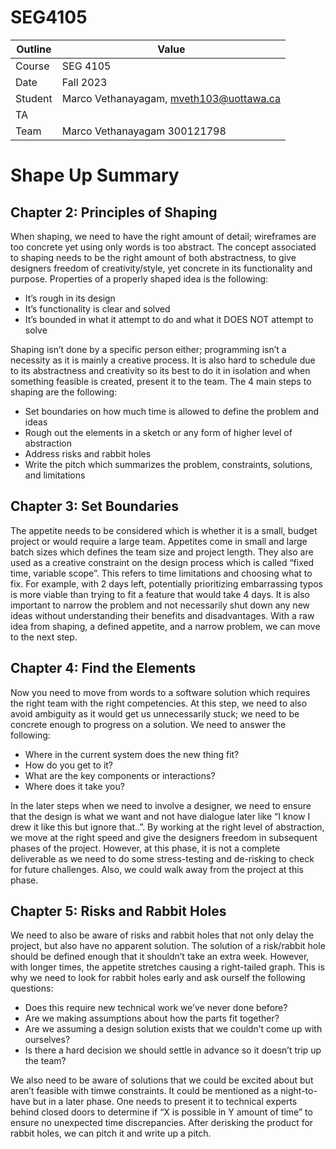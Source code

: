 # SEG4105

| Outline | Value |
| --- | --- |
| Course | SEG 4105 |
| Date | Fall 2023 |
| Student | Marco Vethanayagam, mveth103@uottawa.ca |
| TA | |
| Team | Marco Vethanayagam 300121798 <br>|

# Shape Up Summary

## Chapter 2: Principles of Shaping

When shaping, we need to have the right amount of detail; wireframes are too concrete yet using only words is too abstract. The concept associated to shaping needs to be the right amount of both abstractness, to give designers freedom of creativity/style, yet concrete in its functionality and purpose. Properties of a properly shaped idea is the following:
* It’s rough in its design
* It’s functionality is clear and solved
* It’s bounded in what it attempt to do and what it DOES NOT attempt to solve
	
Shaping isn’t done by a specific person either; programming isn’t a necessity as it is mainly a creative process. It is also hard to schedule due to its abstractness and creativity so its best to do it in isolation and when something feasible is created, present it to the team. The 4 main steps to shaping are the following:

* Set boundaries on how much time is allowed to define the problem and ideas
* Rough out the elements in a sketch or any form of higher level of abstraction
* Address risks and rabbit holes
* Write the pitch which summarizes the problem, constraints, solutions, and limitations

## Chapter 3: Set Boundaries

The appetite needs to be considered which is whether it is a small, budget project or would require a large team. Appetites come in small and large batch sizes which defines the team size and project length. They also are used as a creative constraint on the design process which is called “fixed time, variable scope”. This refers to time limitations and choosing what to fix. For example, with 2 days left, potentially prioritizing embarrassing typos is more viable than trying to fit a feature that would take 4 days. It is also important to narrow the problem and not necessarily shut down any new ideas without understanding their benefits and disadvantages. With a raw idea from shaping, a defined appetite, and a narrow problem, we can move to the next step.

## Chapter 4: Find the Elements

Now you need to move from words to a software solution which requires the right team with the right competencies. At this step, we need to also avoid ambiguity as it would get us unnecessarily stuck; we need to be concrete enough to progress on a solution. We need to answer the following:

* Where in the current system does the new thing fit?
* How do you get to it?
* What are the key components or interactions?
* Where does it take you?

In the later steps when we need to involve a designer, we need to ensure that the design is what we want and not have dialogue later like “I know I drew it like this but ignore that..”. By working at the right level of abstraction, we move at the right speed and give the designers freedom in subsequent phases of the project. However, at this phase, it is not a complete deliverable as we need to do some stress-testing and de-risking to check for future challenges. Also, we could walk away from the project at this phase.

## Chapter 5: Risks and Rabbit Holes

We need to also be aware of risks and rabbit holes that not only delay the project, but also have no apparent solution. The solution of a risk/rabbit hole should be defined enough that it shouldn’t take an extra week. However, with longer times, the appetite stretches causing a right-tailed graph. This is why we need to look for rabbit holes early and ask ourself the following questions:

* Does this require new technical work we’ve never done before?
* Are we making assumptions about how the parts fit together?
* Are we assuming a design solution exists that we couldn’t come up with ourselves?
* Is there a hard decision we should settle in advance so it doesn’t trip up the team?

We also need to be aware of solutions that we could be excited about but aren’t feasible with timwe constraints. It could be mentioned as a night-to-have but in a later phase. One needs to present it to technical experts behind closed doors to determine if “X is possible in Y amount of time” to ensure no unexpected time discrepancies. After derisking the product for rabbit holes, we can pitch it and write up a pitch.


